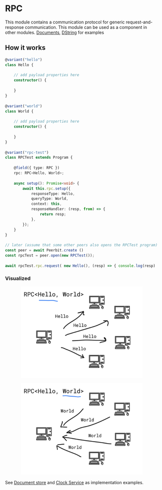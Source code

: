 # RPC

This module contains a communication protocol for  generic request-and-response communication. This module can be used as a component in other modules. [Documents](./../../data/document), [DString](./../../data/string) for examples



## How it works

```typescript
@variant("hello")
class Hello {
    
    // add payload properties here
    constructor() {
       
    }
}

@variant("world")
class World {
    
    // add payload properties here
    constructor() {
       
    }
}

@variant("rpc-test")
class RPCTest extends Program {

    @field({ type: RPC })
    rpc: RPC<Hello, World>;

    async setup(): Promise<void> {
        await this.rpc.setup({
            responseType: Hello,
            queryType: World,
            context: this,
            responseHandler: (resp, from) => {
                return resp;
            },
        });
    }
}

// later (assume that some other peers also opens the RPCTest program)
const peer = await Peerbit.create ()
const rpcTest = peer.open(new RPCTest());

await rpcTest.rpc.request( new Hello(), (resp) => { console.log(resp)  })
```

### Visualized 

<p align="center">
    <img width="400" src="./documentation/rpc1.png"  alt="p1">
</p>



<p align="center">
    <img width="400" src="./documentation/rpc2.png"  alt="p1">
</p>

See [Document store](./../data/document) and [Clock Service](./../clock-service) as implementation examples.
